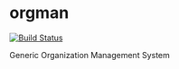 orgman
======
[![Build Status](https://travis-ci.org/cs-1530-g8/orgman.svg?branch=master)](https://travis-ci.org/cs-1530-g8/orgman)

Generic Organization Management System
